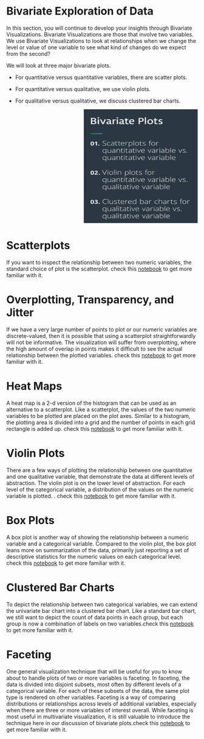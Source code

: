 
# Bivariate Exploration of Data

In this section, you will continue to develop your insights through Bivariate Visualizations. 
Bivariate Visualizations are those that involve two variables. We use Bivariate Visualizations to look at relationships when we change the level or value of one variable to see what kind of changes do we expect from the second?  

We will look at three major bivariate plots. 

* For quantitative versus quantitative variables, there are scatter plots. 

* For quantitative versus qualitative, we use violin plots. 

* For qualitative versus qualitative, we discuss clustered bar charts. 



 <p align="right">
  <img src="../img/26.PNG" alt="" width="300" height="300" >
 </p>
 
# Scatterplots

If you want to inspect the relationship between two numeric variables, the standard choice of plot is the scatterplot. check this [notebook](https://github.com/A2Amir/Data-Visualization-in-Data-Science-Process/blob/master/Code/Scatterplots%20and%20Correlation.ipynb) to get more familiar with it.

# Overplotting, Transparency, and Jitter

If we have a very large number of points to plot or our numeric variables are discrete-valued, then it is possible that using a scatterplot straightforwardly will not be informative. The visualization will suffer from overplotting, where the high amount of overlap in points makes it difficult to see the actual relationship between the plotted variables. check this [notebook](https://github.com/A2Amir/Data-Visualization-in-Data-Science-Process/blob/master/Code/%20Overplotting%2C%20Transparency%2C%20and%20Jitter.ipynb) to get more familiar with it.

# Heat Maps

A heat map is a 2-d version of the histogram that can be used as an alternative to a scatterplot. Like a scatterplot, the values of the two numeric variables to be plotted are placed on the plot axes. Similar to a histogram, the plotting area is divided into a grid and the number of points in each grid rectangle is added up. check this [notebook](https://github.com/A2Amir/Data-Visualization-in-Data-Science-Process/blob/master/Code/Heat%20Maps.ipynb) to get more familiar with it.

# Violin Plots

There are a few ways of plotting the relationship between one quantitative and one qualitative variable, that demonstrate the data at different levels of abstraction. The violin plot is on the lower level of abstraction. For each level of the categorical variable, a distribution of the values on the numeric variable is plotted. . check this [notebook](https://github.com/A2Amir/Data-Visualization-in-Data-Science-Process/blob/master/Code/Violin%20Plots.ipynb) to get more familiar with it.

# Box Plots

A box plot is another way of showing the relationship between a numeric variable and a categorical variable. Compared to the violin plot, the box plot leans more on summarization of the data, primarily just reporting a set of descriptive statistics for the numeric values on each categorical level. check this [notebook](https://github.com/A2Amir/Data-Visualization-in-Data-Science-Process/blob/master/Code/Box%20Plots.ipynb) to get more familiar with it.

# Clustered Bar Charts
To depict the relationship between two categorical variables, we can extend the univariate bar chart into a clustered bar chart. Like a standard bar chart, we still want to depict the count of data points in each group, but each group is now a combination of labels on two variables.check this [notebook]() to get more familiar with it.

# Faceting

One general visualization technique that will be useful for you to know about to handle plots of two or more variables is faceting. In faceting, the data is divided into disjoint subsets, most often by different levels of a categorical variable. For each of these subsets of the data, the same plot type is rendered on other variables. Faceting is a way of comparing distributions or relationships across levels of additional variables, especially when there are three or more variables of interest overall. While faceting is most useful in multivariate visualization, it is still valuable to introduce the technique here in our discussion of bivariate plots.check this [notebook]() to get more familiar with it.


